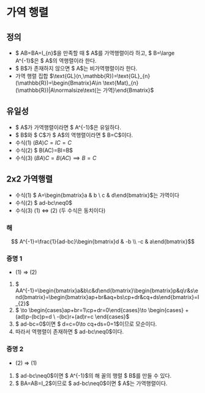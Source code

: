 # 가역 행렬
## 정의
* $ AB=BA=I_{n}$을 만족할 때 $ A$를 가역행렬이라 하고, $ B=\large A^{-1}$은 $ A$의 역행렬이라 한다.
* $ B$가 존재하지 않으면 $ A$는 비가역행렬이라 한다.
* 가역 행렬 집합 $\text{GL}(n,\mathbb{R})=\text{GL}_{n}(\mathbb{R})=\begin{Bmatrix}A\in \text{Mat}_{n}(\mathbb{R})|A\normalsize\text{는 가역}\end{Bmatrix}$
## 유일성
* $ A$가 가역행렬이라면 $ A^{-1}$은 유일하다.
* $ B$와 $ C$가 $ A$의 역행렬이라면 $ B=C$이다.
* 수식(1) $(BA)C=IC=C$
* 수식(2) $ B(AC)=BI=B$
* 수식(3) $(BA)C=B(AC)\implies B=C$
## 2x2 가역행렬
* 수식(1) $ A=\begin{bmatrix}a & b \\ c & d\end{bmatrix}$는 가역이다 
* 수식(2) $ ad-bc\neq0$
* 수식(3) (1) $\Leftrightarrow$ (2) (두 수식은 동치이다)
### 해
$$ A^{-1}=\frac{1}{ad-bc}\begin{bmatrix}d & -b \\ -c & a\end{bmatrix}$$
### 증명 1
* (1) $\Rightarrow$ (2)
1) $ AA^{-1}=\begin{bmatrix}a&b\\c&d\end{bmatrix}\begin{bmatrix}p&q\\r&s\end{bmatrix}=\begin{bmatrix}ap+br&aq+bs\\cp+dr&cq+ds\end{bmatrix}=I_{2}$
2) $ \to \begin{cases}ap+br=1\\cp+dr=0\end{cases}\to \begin{cases} +(ad)p-(bc)p=d \\ -(bc)r+(ad)r=c \end{cases}$
3) $ ad-bc=0$이면 $ d=c=0\to cq+ds=0=1$이므로 모순이다.
4) 따라서 역행렬이 존재하면 $ ad-bc\neq0$이다.
### 증명 2
* (2) $\Rightarrow$ (1)
1) $ ad-bc\neq0$이면 $ A^{-1}$의 해 꼴의 행렬 $ B$를 만들 수 있다.
2) $ BA=AB=I_2$이므로 $ ad-bc\neq0$이면 $ A$는 가역행렬이다.
